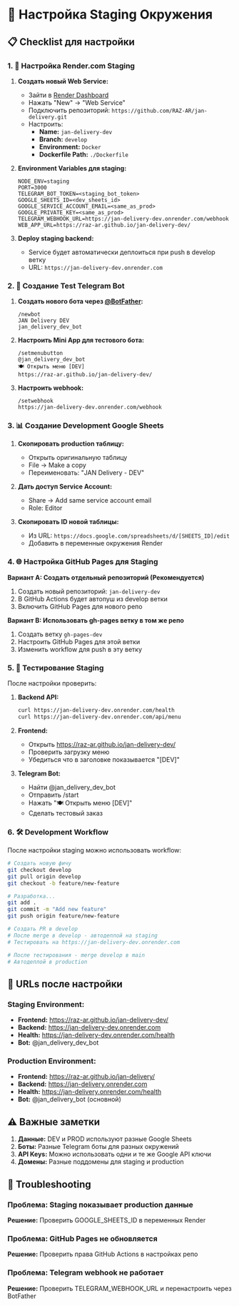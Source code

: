 # 🚧 Настройка Staging Окружения

## 📋 Checklist для настройки

### 1. 🚀 Настройка Render.com Staging

1. **Создать новый Web Service:**
   - Зайти в [Render Dashboard](https://dashboard.render.com/)
   - Нажать "New" → "Web Service"
   - Подключить репозиторий: `https://github.com/RAZ-AR/jan-delivery.git`
   - Настроить:
     - **Name:** `jan-delivery-dev`
     - **Branch:** `develop`
     - **Environment:** `Docker`
     - **Dockerfile Path:** `./Dockerfile`

2. **Environment Variables для staging:**
   ```env
   NODE_ENV=staging
   PORT=3000
   TELEGRAM_BOT_TOKEN=<staging_bot_token>
   GOOGLE_SHEETS_ID=<dev_sheets_id>
   GOOGLE_SERVICE_ACCOUNT_EMAIL=<same_as_prod>
   GOOGLE_PRIVATE_KEY=<same_as_prod>
   TELEGRAM_WEBHOOK_URL=https://jan-delivery-dev.onrender.com/webhook
   WEB_APP_URL=https://raz-ar.github.io/jan-delivery-dev/
   ```

3. **Deploy staging backend:**
   - Service будет автоматически деплоиться при push в develop ветку
   - URL: `https://jan-delivery-dev.onrender.com`

### 2. 🤖 Создание Test Telegram Bot

1. **Создать нового бота через [@BotFather](https://t.me/BotFather):**
   ```
   /newbot
   JAN Delivery DEV
   jan_delivery_dev_bot
   ```

2. **Настроить Mini App для тестового бота:**
   ```
   /setmenubutton
   @jan_delivery_dev_bot
   🍽️ Открыть меню [DEV]
   https://raz-ar.github.io/jan-delivery-dev/
   ```

3. **Настроить webhook:**
   ```
   /setwebhook
   https://jan-delivery-dev.onrender.com/webhook
   ```

### 3. 📊 Создание Development Google Sheets

1. **Скопировать production таблицу:**
   - Открыть оригинальную таблицу
   - File → Make a copy
   - Переименовать: "JAN Delivery - DEV"

2. **Дать доступ Service Account:**
   - Share → Add same service account email
   - Role: Editor

3. **Скопировать ID новой таблицы:**
   - Из URL: `https://docs.google.com/spreadsheets/d/[SHEETS_ID]/edit`
   - Добавить в переменные окружения Render

### 4. 🌐 Настройка GitHub Pages для Staging

**Вариант A: Создать отдельный репозиторий (Рекомендуется)**

1. Создать новый репозиторий: `jan-delivery-dev`
2. В GitHub Actions будет автопуш из develop ветки
3. Включить GitHub Pages для нового репо

**Вариант B: Использовать gh-pages ветку в том же репо**

1. Создать ветку `gh-pages-dev`
2. Настроить GitHub Pages для этой ветки
3. Изменить workflow для push в эту ветку

### 5. 🔄 Тестирование Staging

После настройки проверить:

1. **Backend API:**
   ```bash
   curl https://jan-delivery-dev.onrender.com/health
   curl https://jan-delivery-dev.onrender.com/api/menu
   ```

2. **Frontend:**
   - Открыть https://raz-ar.github.io/jan-delivery-dev/
   - Проверить загрузку меню
   - Убедиться что в заголовке показывается "[DEV]"

3. **Telegram Bot:**
   - Найти @jan_delivery_dev_bot
   - Отправить /start
   - Нажать "🍽️ Открыть меню [DEV]"
   - Сделать тестовый заказ

### 6. 🛠️ Development Workflow

После настройки staging можно использовать workflow:

```bash
# Создать новую фичу
git checkout develop
git pull origin develop
git checkout -b feature/new-feature

# Разработка...
git add .
git commit -m "Add new feature"
git push origin feature/new-feature

# Создать PR в develop
# После merge в develop - автодеплой на staging
# Тестировать на https://jan-delivery-dev.onrender.com

# После тестирования - merge develop в main
# Автодеплой в production
```

## 🔗 URLs после настройки

### Staging Environment:
- **Frontend:** https://raz-ar.github.io/jan-delivery-dev/
- **Backend:** https://jan-delivery-dev.onrender.com
- **Health:** https://jan-delivery-dev.onrender.com/health
- **Bot:** @jan_delivery_dev_bot

### Production Environment:
- **Frontend:** https://raz-ar.github.io/jan-delivery/
- **Backend:** https://jan-delivery.onrender.com
- **Health:** https://jan-delivery.onrender.com/health
- **Bot:** @jan_delivery_bot (основной)

## ⚠️ Важные заметки

1. **Данные:** DEV и PROD используют разные Google Sheets
2. **Боты:** Разные Telegram боты для разных окружений
3. **API Keys:** Можно использовать одни и те же Google API ключи
4. **Домены:** Разные поддомены для staging и production

## 🚨 Troubleshooting

### Проблема: Staging показывает production данные
**Решение:** Проверить GOOGLE_SHEETS_ID в переменных Render

### Проблема: GitHub Pages не обновляется
**Решение:** Проверить права GitHub Actions в настройках репо

### Проблема: Telegram webhook не работает
**Решение:** Проверить TELEGRAM_WEBHOOK_URL и перенастроить через BotFather